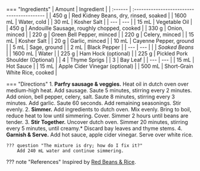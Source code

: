 === "Ingredients"
    | Amount  | Ingredient                                 |
    | :------ | :----------------------------------------- |
    | 450 g   | Red Kidney Beans, dry, rinsed, soaked      |
    | 1600 mL | Water, cold                                |
    | 30 mL   | Kosher Salt                                |
    | ---     | ---                                        |
    | 15 mL   | Vegetable Oil                              |
    | 450 g   | Andouille Sausage, roughly chopped, cooked |
    | 330 g   | Onion, minced                              |
    | 220 g   | Green Bell Pepper, minced                  |
    | 220 g   | Celery, minced                             |
    | 15 mL   | Kosher Salt                                |
    | 20 g    | Garlic, minced                             |
    | 10 mL   | Cayenne Pepper, ground                     |
    | 5 mL    | Sage, ground                               |
    | 2 mL    | Black Pepper                               |
    | ---     | ---                                        |
    |         | *Soaked Beans*                             |
    | 1600 mL | Water                                      |
    | 225 g   | Ham Hock (optional)                        |
    | 225 g   | Pickled Pork Shoulder (Optional)           |
    | 4       | Thyme Sprigs                               |
    | 3       | Bay Leaf                                   |
    | ---     | ---                                        |
    | 15 mL   | Hot Sauce                                  |
    | 15 mL   | Apple Cider Vinegar (optional)             |
    | 500 mL  | Short-Grain White Rice, cooked             |

=== "Directions"
    1. **Parfry sausage & veggies.** Heat oil in dutch oven over medium-high heat. Add sausage. Saute 5 minutes, stirring every 2 minutes. Add onion, bell pepper, celery, salt. Saute 8 minutes, stirring every 3 minutes. Add garlic. Saute 60 seconds. Add remaining seasonings. Stir evenly.
    2. **Simmer.** Add ingredients to dutch oven. Mix evenly. Bring to boil, reduce heat to low until simmering. Cover. Simmer 2 hours until beans are tender.
    3. **Stir Together.** Uncover dutch oven. Simmer 20 minutes, stirring every 5 minutes, until creamy.* Discard bay leaves and thyme stems.
    4. **Garnish & Serve.** Add hot sauce, apple cider vinegar. Serve over white rice.

    ??? question "The mixture is dry; how do I fix it?"
        Add 240 mL water and continue simmering.

??? note "References"
    Inspired by [Red Beans & Rice](https://www.reddit.com/r/GifRecipes/comments/6dagw2/red_beans_and_rice/).
